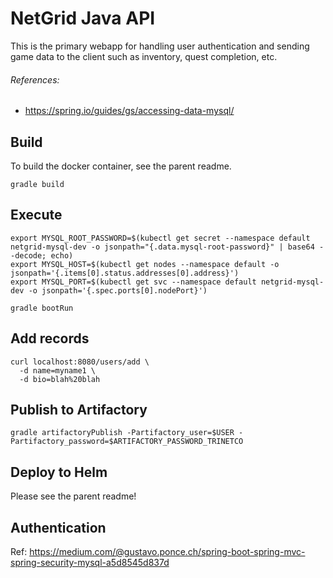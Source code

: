 # NetGrid Java API

This is the primary webapp for handling user authentication and sending game data to the client such as inventory, quest completion, etc.  


###### References:
- https://spring.io/guides/gs/accessing-data-mysql/


## Build

To build the docker container, see the parent readme.  

```
gradle build
```


## Execute

```
export MYSQL_ROOT_PASSWORD=$(kubectl get secret --namespace default netgrid-mysql-dev -o jsonpath="{.data.mysql-root-password}" | base64 --decode; echo)
export MYSQL_HOST=$(kubectl get nodes --namespace default -o jsonpath='{.items[0].status.addresses[0].address}')
export MYSQL_PORT=$(kubectl get svc --namespace default netgrid-mysql-dev -o jsonpath='{.spec.ports[0].nodePort}')

gradle bootRun
```


## Add records

```
curl localhost:8080/users/add \
  -d name=myname1 \
  -d bio=blah%20blah
```


## Publish to Artifactory

```
gradle artifactoryPublish -Partifactory_user=$USER -Partifactory_password=$ARTIFACTORY_PASSWORD_TRINETCO
```

## Deploy to Helm

Please see the parent readme!

## Authentication

Ref:  https://medium.com/@gustavo.ponce.ch/spring-boot-spring-mvc-spring-security-mysql-a5d8545d837d
